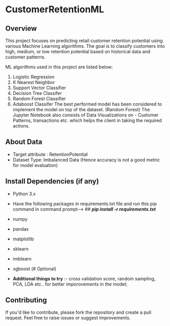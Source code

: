 # CustomerRetentionML

## Overview
This project focuses on predicting retail customer retention potential using various Machine Learning algorithms. 
The goal is to classify customers into high, medium, or low retention potential based on historical data and customer patterns.

ML algorithms used in this project are listed below:
1. Logistic Regression
2. K Nearest Neighbor
3. Support Vector Classifier
4. Decision Tree Classifer
5. Random Forest Classifier
6. Adaboost Classifer
The best performed model has been considered to implement the model on top of the dataset. (Random Forest)
The Jupyter Notebook also consists of Data Visualizations on - Customer Patterns, transactions etc. which helps the client in taking the required actions.

## About Data
- Target attribute : RetentionPotential
- Dataset Type: Imbalanced Data (Hence accuracy is not a good metric for model evaluation)

## Install Dependencies (if any)
- Python 3.x
- Have the following packages in requirements.txt file and run this pip command in command prompt--> ## ***pip install -r requirements.txt***
-   numpy
-   pandas
-   matplotlib
-   sklearn
-   imblearn
-   xgboost  (# Optional)

- **Additional things to try** :- cross validation score, random sampling, PCA, LDA etc.. for better imporovements in the model; 

## Contributing
If you'd like to contribute, please fork the repository and create a pull request. Feel free to raise issues or suggest improvements.
